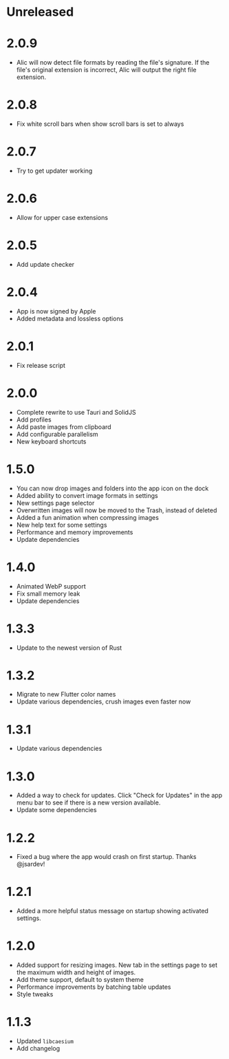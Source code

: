 # Unreleased
# 2.0.9

- Alic will now detect file formats by reading the file's signature. If the file's original extension is incorrect, Alic will output the right file extension.

# 2.0.8

- Fix white scroll bars when show scroll bars is set to always

# 2.0.7

- Try to get updater working

# 2.0.6

- Allow for upper case extensions

# 2.0.5

- Add update checker

# 2.0.4

- App is now signed by Apple
- Added metadata and lossless options

# 2.0.1

- Fix release script

# 2.0.0

- Complete rewrite to use Tauri and SolidJS
- Add profiles
- Add paste images from clipboard
- Add configurable parallelism
- New keyboard shortcuts

# 1.5.0

- You can now drop images and folders into the app icon on the dock
- Added ability to convert image formats in settings
- New settings page selector
- Overwritten images will now be moved to the Trash, instead of deleted
- Added a fun animation when compressing images
- New help text for some settings
- Performance and memory improvements
- Update dependencies

# 1.4.0

- Animated WebP support
- Fix small memory leak
- Update dependencies

# 1.3.3

- Update to the newest version of Rust

# 1.3.2

- Migrate to new Flutter color names
- Update various dependencies, crush images even faster now

# 1.3.1

- Update various dependencies

# 1.3.0

- Added a way to check for updates. Click "Check for Updates" in the app menu bar to see if there is a new version available.
- Update some dependencies

# 1.2.2

- Fixed a bug where the app would crash on first startup. Thanks @jsardev!

# 1.2.1

- Added a more helpful status message on startup showing activated settings.

# 1.2.0

- Added support for resizing images. New tab in the settings page to set the maximum width and height of images.
- Add theme support, default to system theme
- Performance improvements by batching table updates
- Style tweaks

# 1.1.3

- Updated `libcaesium`
- Add changelog
